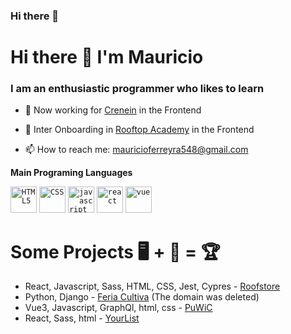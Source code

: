 ### Hi there 👋

# Hi there 👋 I'm Mauricio

### I am an enthusiastic programmer who likes to learn
- 🔭 Now working for [Crenein](https://crenein.com/) in the Frontend
- 🌱 Inter Onboarding in [Rooftop Academy](https://www.rooftopacademy.com/) in the Frontend

- 📫 How to reach me: mauricioferreyra548@gmail.com


**Main Programing Languages**

<code><a href="https://github.com/Mauri548?tab=repositories&q=&type=&language=html&sort="><img height="42" title="HTML5" alt="HTML5" src="https://upload.wikimedia.org/wikipedia/commons/thumb/6/61/HTML5_logo_and_wordmark.svg/1200px-HTML5_logo_and_wordmark.svg.png"/></a></code>
<code><a href="https://github.com/Mauri548?tab=repositories&q=&type=&language=css&sort="><img height="42" title="CSS" alt="CSS" src="https://upload.wikimedia.org/wikipedia/commons/thumb/d/d5/CSS3_logo_and_wordmark.svg/640px-CSS3_logo_and_wordmark.svg.png"/></a></code>
<code><a href="https://github.com/Mauri548?tab=repositories&q=&type=&language=javascript&sort="><img height="42" title="javascript" alt="javascript" src="https://upload.wikimedia.org/wikipedia/commons/thumb/9/99/Unofficial_JavaScript_logo_2.svg/1200px-Unofficial_JavaScript_logo_2.svg.png"/></a></code>
<code><a href="https://github.com/Mauri548?tab=repositories&q=&type=&language=javascript&sort="><img height="42" title="react" alt="react" src="https://upload.wikimedia.org/wikipedia/commons/thumb/4/47/React.svg/1200px-React.svg.png"/></a></code>
<code><a href="https://github.com/Mauri548?tab=repositories&q=&type=&language=vue&sort="><img height="42" title="vue" alt="vue" src="https://upload.wikimedia.org/wikipedia/commons/thumb/9/95/Vue.js_Logo_2.svg/1200px-Vue.js_Logo_2.svg.png"/></a></code>


# Some Projects 🖥 + 🧠 = 🏆
- React, Javascript, Sass, HTML, CSS, Jest, Cypres - [Roofstore](https://roofstore-test.herokuapp.com/)
- Python, Django - [Feria Cultiva]() (The domain was deleted)
- Vue3, Javascript, GraphQl, html, css - [PuWiC](https://app.puwic.com/Tablero)
- React, Sass, html - [YourList](https://your-list-mauri548.herokuapp.com/)

<!--
**Mauri548/Mauri548** is a ✨ _special_ ✨ repository because its `README.md` (this file) appears on your GitHub profile.

Here are some ideas to get you started:

- 🔭 I’m currently working on ...
- 🌱 I’m currently learning ...
- 👯 I’m looking to collaborate on ...
- 🤔 I’m looking for help with ...
- 💬 Ask me about ...
- 📫 How to reach me: ...
- 😄 Pronouns: ...
- ⚡ Fun fact: ...
-->
